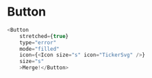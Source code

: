 # Button

```javascript
<Button
    stretched={true}
    type="error"
    mode="filled"
    icon={<Icon size="s" icon="TickerSvg" />}
    size="s"
    >Merge!</Button>
```